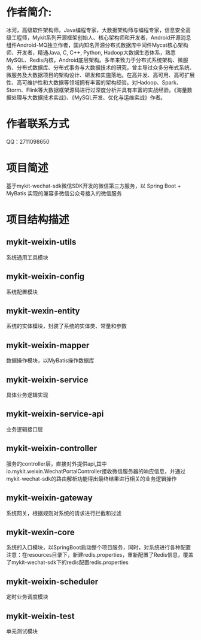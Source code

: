 # 作者简介: 
冰河，高级软件架构师，Java编程专家，大数据架构师与编程专家，信息安全高级工程师，Mykit系列开源框架创始人、核心架构师和开发者，Android开源消息组件Android-MQ独立作者，国内知名开源分布式数据库中间件Mycat核心架构师、开发者，精通Java, C, C++, Python, Hadoop大数据生态体系，熟悉MySQL、Redis内核，Android底层架构。多年来致力于分布式系统架构、微服务、分布式数据库、分布式事务与大数据技术的研究，曾主导过众多分布式系统、微服务及大数据项目的架构设计、研发和实施落地。在高并发、高可用、高可扩展性、高可维护性和大数据等领域拥有丰富的架构经验。对Hadoop、Spark、Storm、Flink等大数据框架源码进行过深度分析并具有丰富的实战经验。《海量数据处理与大数据技术实战》、《MySQL开发、优化与运维实战》作者。

# 作者联系方式
QQ：2711098650

# 项目简述
基于mykit-wechat-sdk微信SDK开发的微信第三方服务，以 Spring Boot + MyBatis 实现的兼容多微信公众号接入的微信服务

# 项目结构描述

## mykit-weixin-utils
系统通用工具模块

## mykit-weixin-config
系统配置模块

## mykit-wexin-entity
系统的实体模块，封装了系统的实体类、常量和参数

## mykit-weixin-mapper
数据操作模块，以MyBatis操作数据库

## mykit-weixin-service
具体业务逻辑实现

## mykit-weixin-service-api
业务逻辑接口层

## mykit-weixin-controller
服务的controller层，直接对外提供api,其中io.mykit.weixin.WechatPortalController接收微信服务器的响应信息，并通过mykit-wechat-sdk的路由解析功能得出最终结果进行相关的业务逻辑操作

## mykit-weixin-gateway
系统网关，根据规则对系统的请求进行拦截和过滤

## mykit-wexin-core
系统的入口模块，以SpringBoot启动整个项目服务，同时，对系统进行各种配置
注意：在resources目录下，新建redis.properties，重新配置了Redis信息，覆盖了mykit-wechat-sdk下的redis配置redis.properties

## mykit-weixin-scheduler
定时业务调度模块

## mykit-weixin-test
单元测试模块






